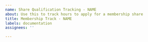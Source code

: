 ```yaml
---
name: Share Qualification Tracking - NAME
about: Use this to track hours to apply for a membership share
title: Membership Track - NAME
labels: documentation
assignees: ''

---
```



